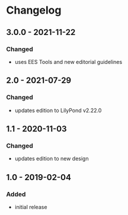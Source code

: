 # Changelog

## 3.0.0 - 2021-11-22

### Changed

- uses EES Tools and new editorial guidelines


## 2.0 - 2021-07-29

### Changed

- updates edition to LilyPond v2.22.0


## 1.1 - 2020-11-03

### Changed

- updates edition to new design


## 1.0 - 2019-02-04

### Added

- initial release
